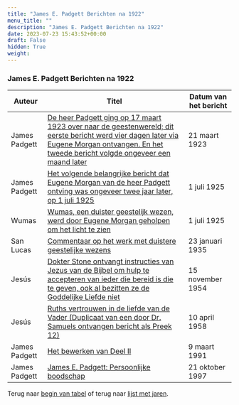 ```yaml
---
title: "James E. Padgett Berichten na 1922"
menu_title: ""
description: "James E. Padgett Berichten na 1922"
date: 2023-07-23 15:43:52+00:00
draft: False
hidden: True
weight:
---
```

### James E. Padgett Berichten na 1922

**Auteur** | **Titel** | **Datum van het bericht**
---|---|---
James Padgett | [De heer Padgett ging op 17 maart 1923 over naar de geestenwereld; dit eerste bericht werd vier dagen later via Eugene Morgan ontvangen. En het tweede bericht volgde ongeveer een maand later](/1-nl-padgett-messages/1-4-nl-padgett-messages-by-date/1-4-9-nl-padgett-messages-after-1922/nl-1923-3-21-1-em-james-padgett/) | 21 maart 1923
James Padgett | [Het volgende belangrijke bericht dat Eugene Morgan van de heer Padgett ontving was ongeveer twee jaar later, op 1 juli 1925](/1-nl-padgett-messages/1-4-nl-padgett-messages-by-date/1-4-9-nl-padgett-messages-after-1922/nl-1925-7-1-1-em-james-padgett/) | 1 juli 1925
Wumas | [Wumas, een duister geestelijk wezen, werd door Eugene Morgan geholpen om het licht te zien](/1-nl-padgett-messages/1-4-nl-padgett-messages-by-date/1-4-9-nl-padgett-messages-after-1922/nl-1925-7-1-1-em-wumas/) | 1 juli 1925
San Lucas | [Commentaar op het werk met duistere geestelijke wezens](/1-nl-padgett-messages/1-4-nl-padgett-messages-by-date/1-4-9-nl-padgett-messages-after-1922/nl-1935-1-23-1-em-st-luke/) | 23 januari 1935
Jesús | [Dokter Stone ontvangt instructies van Jezus van de Bijbel om hulp te accepteren van ieder die bereid is die te geven, ook al bezitten ze de Goddelijke Liefde niet](/1-nl-padgett-messages/1-4-nl-padgett-messages-by-date/1-4-9-nl-padgett-messages-after-1922/nl-1954-11-15-1-samuels-jesus/) | 15 november 1954
Jesús | [Ruths vertrouwen in de liefde van de Vader (Duplicaat van een door Dr. Samuels ontvangen bericht als Preek 12)](/1-nl-padgett-messages/1-4-nl-padgett-messages-by-date/1-4-9-nl-padgett-messages-after-1922/nl-1958-4-10-1-samuels-jesus/) | 10 april 1958
James Padgett | [Het bewerken van Deel II](/1-nl-padgett-messages/1-4-nl-padgett-messages-by-date/1-4-9-nl-padgett-messages-after-1922/nl-1991-3-9-1-ks-james-padgett/) | 9 maart 1991
James Padgett | [James E. Padgett: Persoonlijke boodschap](/1-nl-padgett-messages/1-4-nl-padgett-messages-by-date/1-4-9-nl-padgett-messages-after-1922/nl-1997-10-21-1-dl-james-padgett/) | 21 oktober 1997

Terug naar [begin van tabel](/1-nl-padgett-messages/1-4-nl-padgett-messages-by-date/1-4-9-nl-padgett-messages-after-1922/) of terug naar [lijst met jaren](/1-nl-padgett-messages/1-4-nl-padgett-messages-by-date/).

